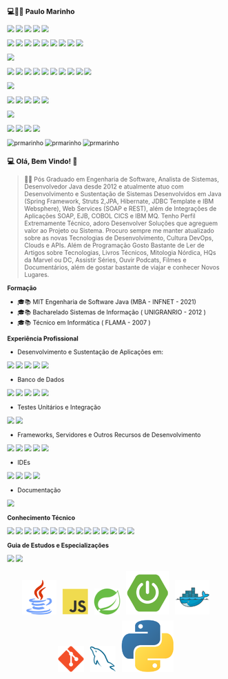 ### 💻👨🚀 Paulo  Marinho  
[![](https://img.shields.io/badge/-white?style=for-the-badge&logo=gmail&logoColor=red)](mailto:pauloricmarinho@gmail.com)
[![](https://img.shields.io/badge/-white?style=for-the-badge&logo=skype&logoColor=blue)](skype:pauloricmarinho?call)
[![](https://img.shields.io/badge/-white?style=for-the-badge&logo=whatsapp&logoColor=green)](https://wa.me/5521987682622)
[![](https://img.shields.io/badge/-white?style=for-the-badge&logo=telegram&logoColor=blue)](https://t.me/pauloricmarinho)
[![](https://img.shields.io/badge/-white?style=for-the-badge&logo=discord&logoColor=blue)](https://discord.com/users/PRMarinho#2731)

[![](https://img.shields.io/badge/LinkedIn-0077B5?style=flat&logo=linkedin&logoColor=white)](https://www.linkedin.com/in/pauloricardomarinho/)
[![](https://img.shields.io/badge/Twitter-1DA1F2?style=flat&logo=twitter&logoColor=white)](https://twitter.com/pauloricmarinho)
[![](https://img.shields.io/badge/Medium-12100E?style=flat&logo=medium&logoColor=white)](http://pauloricmarinho.medium.com)
[![](https://img.shields.io/badge/Docker-2CA5E0?style=flat&logo=docker&logoColor=white)](https://hub.docker.com/u/pauloricmarinho)
[![](https://img.shields.io/badge/Stack_Overflow-FE7A16?flat&logo=stack-overflow&logoColor=white)](https://stackoverflow.com/users/13831071/paulo-r-marinho)
[![](https://img.shields.io/badge/Codepen-000000?style=flat&logo=codepen&logoColor=white)](https://codepen.io/pauloricmarinho)
[![](https://img.shields.io/badge/GitHub-100000?style=flat&logo=github&logoColor=white)](https://github.com/pauloricmarinho)
[![](https://img.shields.io/badge/Bitbucket-0747a6?style=flat&logo=bitbucket&logoColor=white)](https://bitbucket.org/pauloricmarinho)
[![](https://img.shields.io/badge/GitLab-330F63?style=flat&logo=gitlab&logoColor=white)](https://gitlab.com/pauloricmarinho)

<!-- BACKEND SKILLS -->
[![](https://img.shields.io/badge/Backend-Skills-brightgreen?style=for-the-badge&logo=xrp&logoColor=white)](https://github.com/pauloricmarinho)

[![](https://img.shields.io/badge/C%2B%2B-00599C?style=flat&logo=c%2B%2B&logoColor=white)](https://github.com/pauloricmarinho)
[![](https://img.shields.io/badge/-Java-orange?style=flat&logo=Java)](https://github.com/pauloricmarinho)
[![](https://img.shields.io/badge/-Spring_Framework-brightgreen?style=flat&logo=Spring&logoColor=white)](https://github.com/pauloricmarinho)
[![](https://img.shields.io/badge/Spring_Boot-F2F4F9?style=flat&logo=spring-boot)](https://github.com/pauloricmarinho)
[![](https://img.shields.io/badge/-Struts-blue?style=flat&logo=Apache)](https://github.com/pauloricmarinho)
[![](https://img.shields.io/badge/-Maven-red?style=flat&logo=Apache&logoColor=white)](https://github.com/pauloricmarinho)
[![](https://img.shields.io/badge/Spring_Framework-6DB33F?style=flat&logo=spring&logoColor=white)](https://github.com/pauloricmarinho)
[![](https://img.shields.io/badge/WS-Soap-00599C?style=flat)](https://github.com/pauloricmarinho)
[![](https://img.shields.io/badge/WS-REST-ff1709?style=flat)](https://github.com/pauloricmarinho)
[![](https://img.shields.io/badge/-Apache_CXF-red?style=flat&logo=Apache)](https://github.com/pauloricmarinho)


<!-- DEVOPS SKILLS -->
![](https://img.shields.io/badge/DevOps-Skills-brightgreen?style=for-the-badge&logo=ko-fi&logoColor=white)


![](https://img.shields.io/badge/Jenkins-D24939?style=flat&logo=Jenkins&logoColor=white)
![](https://img.shields.io/badge/Docker-2CA5E0?style=flat&logo=docker&logoColor=white)
![](https://img.shields.io/badge/kubernetes-326ce5.svg?&style=flat&logo=kubernetes&logoColor=white)
![](https://img.shields.io/badge/Apache_Kafka-231F20?style=flat&logo=apache-kafka&logoColor=white)
![](https://img.shields.io/badge/Nginx-009639?style=flat&logo=nginx&logoColor=white)

<!-- FRONT-END SKILLS -->
![](https://img.shields.io/badge/FrontEnd-Skills-brightgreen?style=for-the-badge&logo=hyper&logoColor=white)

![](https://img.shields.io/badge/Bootstrap-563D7C?style=flat&logo=bootstrap&logoColor=white)
![](https://img.shields.io/badge/Angular-DD0031?style=flat&logo=angular&logoColor=white)
![](https://img.shields.io/badge/-Thymeleaf-brightgreen?style=flat&logo=SpringBoot&logoColor=white)
![](https://img.shields.io/badge/jQuery-0769AD?style=flat&logo=jquery&logoColor=white)


![prmarinho](https://github-readme-stats.vercel.app/api?username=pauloricmarinho) ![prmarinho](https://github-readme-stats.vercel.app/api/top-langs/?username=pauloricmarinho&layout=compact) 
![prmarinho](https://github-readme-streak-stats.herokuapp.com/?user=pauloricmarinho)

<!--
**pauloricmarinho/pauloricmarinho** is a ✨ _special_ ✨ repository because its `README.md` (this file) appears on your GitHub profile.

Here are some ideas to get you started:

- 🔭 I’m currently working on Bradesco Seguros
- 🌱 I’m currently learning DevOps Culture, AWS Cloud, Terraform, Apache Kafka and MQ...
- 👯 I’m looking to collaborate on ...
- 🤔 I’m looking for help with ...
- 💬 Ask me about ...
- 📫 How to reach me: ...
- 😄 Pronouns: ...
- ⚡ Fun fact: ...
-->

### 💻 Olá, Bem Vindo! 👋

> 🚀💬 Pós Graduado em Engenharia de Software, Analista de Sistemas, Desenvolvedor Java desde 2012 e atualmente atuo com Desenvolvimento e Sustentação de Sistemas Desenvolvidos em Java (Spring Framework, Struts 2,JPA, Hibernate, JDBC Template e IBM Websphere), Web Services (SOAP e REST), além de Integrações de Aplicações SOAP, EJB, COBOL CICS e IBM MQ. Tenho Perfil Extremamente Técnico, adoro Desenvolver Soluções que agreguem valor ao Projeto ou Sistema. Procuro sempre me manter atualizado sobre as novas Tecnologias de Desenvolvimento, Cultura DevOps, Clouds e APIs. Além de Programação Gosto Bastante de Ler de Artigos sobre Tecnologias, Livros Técnicos, Mitologia Nórdica, HQs da Marvel ou DC, Assistir Séries, Ouvir Podcats, Filmes e Documentários, além de gostar bastante de viajar e conhecer Novos Lugares.     

**Formação**

- 🎓📚 MIT Engenharia de Software Java (MBA - INFNET - 2021)
- 🎓📚 Bacharelado Sistemas de Informação ( UNIGRANRIO - 2012 )
- 🎓📚 Técnico em Informática ( FLAMA - 2007 )


**Experiência Profissional**

- Desenvolvimento e Sustentação de Aplicações em:

![](https://img.shields.io/badge/C-00599C?style=for-the-badge&logo=c&logoColor=white)
![](https://img.shields.io/badge/C%2B%2B-00599C?style=for-the-badge&logo=c%2B%2B&logoColor=white)
![](https://img.shields.io/badge/Java-ED8B00?style=for-the-badge&logo=java&logoColor=white)
![](https://img.shields.io/badge/Spring-6DB33F?style=for-the-badge&logo=spring&logoColor=white)
![](https://img.shields.io/badge/Spring_Boot-F2F4F9?style=for-the-badge&logo=spring-boot)

- Banco de Dados

![](https://img.shields.io/badge/Microsoft%20SQL%20Server-CC2927?style=for-the-badge&logo=microsoft%20sql%20server&logoColor=white)
![](https://img.shields.io/badge/Oracle-F80000?style=for-the-badge&logo=oracle&logoColor=black)
![](https://img.shields.io/badge/SQLite-07405E?style=for-the-badge&logo=sqlite&logoColor=white)
![](https://img.shields.io/badge/MySQL-005C84?style=for-the-badge&logo=mysql&logoColor=white)
![](https://img.shields.io/badge/MongoDB-white?style=for-the-badge&logo=mongodb&logoColor=4EA94B)

- Testes Unitários e Integração

![](https://img.shields.io/badge/Junit5-25A162?style=for-the-badge&logo=junit5&logoColor=white)
![](https://img.shields.io/badge/Postman-FF6C37?style=for-the-badge&logo=Postman&logoColor=white)

- Frameworks, Servidores e Outros Recursos de Desenvolvimento

![](https://img.shields.io/badge/JWT-000000?style=for-the-badge&logo=JSON%20web%20tokens&logoColor=white)
![](https://img.shields.io/badge/apache_maven-C71A36?style=for-the-badge&logo=apachemaven&logoColor=white)
![](https://img.shields.io/badge/PowerShell-5391FE?style=for-the-badge&logo=PowerShell&logoColor=white)
![](https://img.shields.io/badge/Jenkins-D24939?style=for-the-badge&logo=Jenkins&logoColor=white)
![](https://img.shields.io/badge/Trello-0052CC?style=for-the-badge&logo=trello&logoColor=white)

- IDEs

![](https://img.shields.io/badge/Eclipse-2C2255?style=for-the-badge&logo=eclipse&logoColor=white)
![](https://img.shields.io/badge/IntelliJIDEA-000000.svg?style=for-the-badge&logo=intellij-idea&logoColor=white)
![](https://img.shields.io/badge/Visual_Studio_Code-0078D4?style=for-the-badge&logo=visual%20studio%20code&logoColor=white)
![](https://img.shields.io/badge/Visual_Studio-5C2D91?style=for-the-badge&logo=visual%20studio&logoColor=white)

- Documentação

![](https://img.shields.io/badge/Swagger-85EA2D?style=for-the-badge&logo=Swagger&logoColor=white)

**Conhecimento Técnico**


![](https://img.shields.io/badge/Docker-2CA5E0?style=for-the-badge&logo=docker&logoColor=white)
![](https://img.shields.io/badge/kubernetes-326ce5.svg?&style=for-the-badge&logo=kubernetes&logoColor=white)
![](https://img.shields.io/badge/Apache_Kafka-231F20?style=for-the-badge&logo=apache-kafka&logoColor=white)
![](https://img.shields.io/badge/Nginx-009639?style=for-the-badge&logo=nginx&logoColor=white)
![](https://img.shields.io/badge/Xampp-F37623?style=for-the-badge&logo=xampp&logoColor=white)
![](https://img.shields.io/badge/Heroku-430098?style=for-the-badge&logo=heroku&logoColor=white)
![](https://img.shields.io/badge/PHP-777BB4?style=for-the-badge&logo=php&logoColor=white)
![](https://img.shields.io/badge/Laravel-FF2D20?style=for-the-badge&logo=laravel&logoColor=white)
![](https://img.shields.io/badge/json-5E5C5C?style=for-the-badge&logo=json&logoColor=white)
![](https://img.shields.io/badge/Bootstrap-563D7C?style=for-the-badge&logo=bootstrap&logoColor=white)
![](https://img.shields.io/badge/Angular-DD0031?style=for-the-badge&logo=angular&logoColor=white)
![](https://img.shields.io/badge/jQuery-0769AD?style=for-the-badge&logo=jquery&logoColor=white)
![](https://img.shields.io/badge/redis-CC0000.svg?&style=for-the-badge&logo=redis&logoColor=white)
![](https://img.shields.io/badge/Python-FFD43B?style=for-the-badge&logo=python&logoColor=darkgreen)
![](https://img.shields.io/badge/Flask-000000?style=for-the-badge&logo=flask&logoColor=white)

**Guia de Estudos e Especializações**

![](https://img.shields.io/badge/Amazon_AWS-FF9900?style=for-the-badge&logo=amazonaws&logoColor=white)
![](https://img.shields.io/badge/Red%20Hat-EE0000?style=for-the-badge&logo=redhat&logoColor=white)


<div align="center" style="float:center; height:150px;">
<img src="https://raw.githubusercontent.com/pauloricmarinho/pauloricmarinho/master/icons/java.png" style="padding:5px;" width="80px">
<img src="https://raw.githubusercontent.com/pauloricmarinho/pauloricmarinho/master/icons/javascript.svg" style="padding:5px;" width="60px"> 
<img src="https://raw.githubusercontent.com/pauloricmarinho/pauloricmarinho/master/icons/spring.svg" style="padding:5px;" width="60px"> 
<img src="https://raw.githubusercontent.com/pauloricmarinho/pauloricmarinho/master/icons/spring-boot.png" style="padding:5px;" width="100px">
<img src="https://raw.githubusercontent.com/pauloricmarinho/pauloricmarinho/master/icons/docker.svg" style="padding:5px;" width="80px">
<img src="https://raw.githubusercontent.com/pauloricmarinho/pauloricmarinho/master/icons/git.svg" style="padding:5px;" width="60px">
<img src="https://raw.githubusercontent.com/pauloricmarinho/pauloricmarinho/master/icons/mysql.svg" style="padding:5px;" width="60px">
<img src="https://raw.githubusercontent.com/pauloricmarinho/pauloricmarinho/master/icons/python.png" style="padding:5px;" width="120px">
</div>
